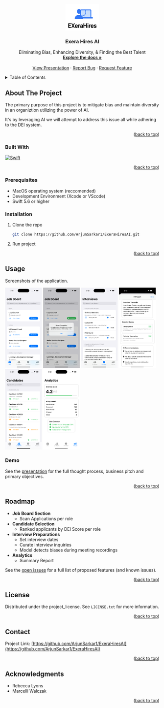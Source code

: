 <!-- Improved compatibility of back to top link: See: https://github.com/othneildrew/Best-README-Template/pull/73 -->
<a id="readme-top"></a>
<!--
*** Thanks for checking out the Best-README-Template. If you have a suggestion
*** that would make this better, please fork the repo and create a pull request
*** or simply open an issue with the tag "enhancement".
*** Don't forget to give the project a star!
*** Thanks again! Now go create something AMAZING! :D
-->



<!-- PROJECT SHIELDS -->
<!--
*** I'm using markdown "reference style" links for readability.
*** Reference links are enclosed in brackets [ ] instead of parentheses ( ).
*** See the bottom of this document for the declaration of the reference variables
*** for contributors-url, forks-url, etc. This is an optional, concise syntax you may use.
*** https://www.markdownguide.org/basic-syntax/#reference-style-links

<!-- PROJECT LOGO -->
<br />
<div align="center">
  <a href="https://github.com/ArjunSarkar1/EXeraProject">
    <img src="images/logo.png" alt="Logo" width="110" height="85">
  </a>

<h3 align="center">Exera Hires AI</h3>

  <p align="center">
    Eliminating Bias, Enhancing Diversity, & Finding the Best Talent
    <br />
    <a href="https://github.com/ArjunSarkar1/ExeraHiresAI"><strong>Explore the docs »</strong></a>
    <br />
    <br />
    <a href="https://gamma.app/docs/Transforming-Hiring-Fairness-h0648j2z173s9m2">View Presentation</a>
    &middot;
    <a href="https://github.com/ArjunSarkar1/ExeraHiresAI/issues/new?labels=bug&template=bug-report---.md">Report Bug</a>
    &middot;
    <a href="https://github.com/ArjunSarkar1/ExeraHiresAI/issues/new?labels=enhancement&template=feature-request---.md">Request Feature</a>
  </p>
</div>



<!-- TABLE OF CONTENTS -->
<details>
  <summary>Table of Contents</summary>
  <ol>
    <li>
      <a href="#about-the-project">About The Project</a>
      <ul>
        <li><a href="#built-with">Built With</a></li>
      </ul>
    </li>
    <li>
      <a href="#getting-started">Getting Started</a>
      <ul>
        <li><a href="#prerequisites">Prerequisites</a></li>
        <li><a href="#installation">Installation</a></li>
      </ul>
    </li>
    <li><a href="#usage">Usage</a></li>
    <ul>
    <a href="#demo">Demo</a>
    </ul>
    <li><a href="#roadmap">Roadmap</a></li>
    <li><a href="#license">License</a></li>
    <li><a href="#contact">Contact</a></li>
    <li><a href="#acknowledgments">Acknowledgments</a></li>
  </ol>
</details>


<!-- ABOUT THE PROJECT -->
## About The Project

The primary purpose of this project is to mitigate bias and maintain diversity in an organiztion utilizing the power of AI.

It's by leveraging AI we will attempt to address this issue all while adhering to the DEI system.

<p align="right">(<a href="#readme-top">back to top</a>)</p>


### Built With

[![Swift][Swift-logo]][Swift-url]

<p align="right">(<a href="#readme-top">back to top</a>)</p>


### Prerequisites

* MacOS operating system (reccomended)
* Development Environment (Xcode or VScode)
* Swift 5.6 or higher

### Installation

1. Clone the repo
   ```sh
   git clone https://github.com/ArjunSarkar1/ExeraHiresAI.git
   ```
2. Run project


<p align="right">(<a href="#readme-top">back to top</a>)</p>



<!-- USAGE EXAMPLES -->
## Usage

Screenshots of the application.

<div class="image-row">
  <img src="images/job-board.png" alt="Job Board Section" width="120">
  <img src="images/job-board-scanning.png" alt="Job Board Section" width="120">
  <img src="images/interviews.png" alt="Job Board Section" width="120">
  <img src="images/interview-report.png" alt="Job Board Section" width="120">
  <img src="images/candidates.png" alt="Job Board Section" width="120">
  <img src="images/analytics.png" alt="Job Board Section" width="120">
</div>

### Demo

See the [presentation](https://gamma.app/docs/Transforming-Hiring-Fairness-h0648j2z173s9m2) for the full thought process, business pitch and primary objectives.


<p align="right">(<a href="#readme-top">back to top</a>)</p>


<!-- ROADMAP -->
## Roadmap

- **Job Board Section**
    - Scan Applications per role
- **Candidate Selection**
    - Ranked applicants by DEI Score per role
- **Interview Preparations**
    - Set interview dates
    - Curate interview inquiries
    - Model detects biases during meeting recordings
- **Analytics**
    - Summary Report

See the [open issues](https://github.com/ArjunSarkar1/ExeraHiresAi/issues) for a full list of proposed features (and known issues).

<p align="right">(<a href="#readme-top">back to top</a>)</p>


<!-- LICENSE -->
## License

Distributed under the project_license. See `LICENSE.txt` for more information.

<p align="right">(<a href="#readme-top">back to top</a>)</p>


<!-- CONTACT -->
## Contact

Project Link: [https://github.com/ArjunSarkar1/ExeraHiresAI](https://github.com/ArjunSarkar1/ExeraHiresAI)

<p align="right">(<a href="#readme-top">back to top</a>)</p>



<!-- ACKNOWLEDGMENTS -->
## Acknowledgments

* Rebecca Lyons
* Marcelli Walczak

<p align="right">(<a href="#readme-top">back to top</a>)</p>

<!-- MARKDOWN LINKS & IMAGES -->
<!-- https://www.markdownguide.org/basic-syntax/#reference-style-links -->
[contributors-shield]: https://img.shields.io/github/contributors/github_username/repo_name.svg?style=for-the-badge
[contributors-url]: https://github.com/github_username/repo_name/graphs/contributors
[forks-shield]: https://img.shields.io/github/forks/github_username/repo_name.svg?style=for-the-badge
[forks-url]: https://github.com/github_username/repo_name/network/members
[stars-shield]: https://img.shields.io/github/stars/github_username/repo_name.svg?style=for-the-badge
[stars-url]: https://github.com/github_username/repo_name/stargazers
[issues-shield]: https://img.shields.io/github/issues/github_username/repo_name.svg?style=for-the-badge
[issues-url]: https://github.com/github_username/repo_name/issues
[license-shield]: https://img.shields.io/github/license/github_username/repo_name.svg?style=for-the-badge
[license-url]: https://github.com/github_username/repo_name/blob/master/LICENSE.txt
[linkedin-shield]: https://img.shields.io/badge/-LinkedIn-black.svg?style=for-the-badge&logo=linkedin&colorB=555
[linkedin-url]: https://linkedin.com/in/linkedin_username
[product-screenshot]: images/screenshot.png
[Swift-logo]: https://img.shields.io/badge/Swift-FA7343?style=for-the-badge&logo=swift&logoColor=white
[Swift-url]: https://swift.org/
